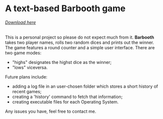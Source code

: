 # A text-based Barbooth game

###### [Download here](https://doc-0c-bo-docs.googleusercontent.com/docs/securesc/sv65r50kq81er2vfbb4b3up61nc7n6mh/q968jbrgitk221vcaip8n0s53dbo5auo/1546113600000/04440763987815842669/02790146061804020725/1nU2HN9zSqtbL5PpEQ9yUd0Nn-VqY_iVo?e=download&nonce=hakei1hpf3b34&user=02790146061804020725&hash=mfqiteqebc2h7ocq3eqa6qbircvqp7vn)

This is a personal project so please do not expect much from it. **Barbooth** takes two player names, rolls two random dices and prints out the winner. The game features a round counter and a simple user interface. There are two game modes:
- "highs" designates the highst dice as the winner; 
- "lows" viceversa.

Future plans include:
- adding a log file in an user-chosen folder which stores a short history of recent games;
- creating a 'history' command to fetch that information;
- creating executable files for each Operating System. 

Any issues you have, feel free to contact me.
